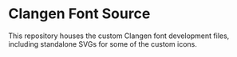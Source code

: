 # Clangen Font Source

This repository houses the custom Clangen font development files, including standalone SVGs for some of the custom icons.